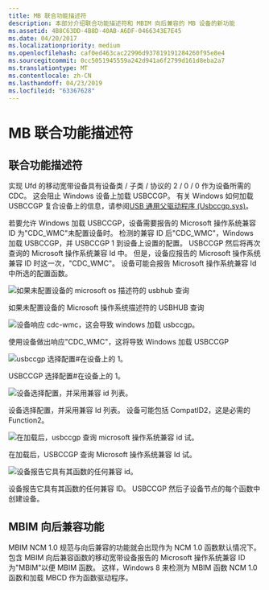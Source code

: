 ```yaml
---
title: MB 联合功能描述符
description: 本部分介绍联合功能描述符和 MBIM 向后兼容的 MB 设备的新功能
ms.assetid: 4B8C63DD-4B8D-40AB-A6DF-0466343E7E45
ms.date: 04/20/2017
ms.localizationpriority: medium
ms.openlocfilehash: caf0ed463cac22996d937819191284260f95e8e4
ms.sourcegitcommit: 0cc5051945559a242d941a6f2799d161d8eba2a7
ms.translationtype: MT
ms.contentlocale: zh-CN
ms.lasthandoff: 04/23/2019
ms.locfileid: "63367628"
---
```

# <a name="mb-union-function-descriptors"></a>MB 联合功能描述符


## <a name="union-function-descriptors"></a>联合功能描述符


实现 Ufd 的移动宽带设备具有设备类 / 子类 / 协议的 2 / 0 / 0 作为设备所需的 CDC。 这会阻止 Windows 设备上加载 USBCCGP。 有关 Windows 如何加载 USBCCGP 复合设备上的信息，请参阅[USB 通用父驱动程序 (Usbccgp.sys)](https://msdn.microsoft.com/library/windows/hardware/ff539234)。

若要允许 Windows 加载 USBCCGP，设备需要报告的 Microsoft 操作系统兼容 ID 为"CDC\_WMC"未配置设备时。 检测的兼容 ID 后"CDC\_WMC"，Windows 加载 USBCCGP，并 USBCCGP 1 到设备上设置的配置。 USBCCGP 然后将再次查询的 Microsoft 操作系统兼容 Id 中。 但是，设备应报告的 Microsoft 操作系统兼容 ID 时这一次，"CDC\_WMC"。 设备可能会报告 Microsoft 操作系统兼容 Id 中所选的配置函数。

![如果未配置设备的 microsoft os 描述符的 usbhub 查询](images/mbim1.png)

如果未配置设备的 Microsoft 操作系统描述符的 USBHUB 查询

![设备响应 cdc\-wmc，这会导致 windows 加载 usbccgp。](images/mbim2.png)

使用设备做出响应"CDC\_WMC"，这将导致 Windows 加载 USBCCGP

![usbccgp 选择配置\#在设备上的 1。](images/mbim3.png)

USBCCGP 选择配置\#在设备上的 1。

![设备选择配置，并采用兼容 id 列表。](images/mbim4.png)

设备选择配置，并采用兼容 Id 列表。 设备可能包括 CompatID2，这是必需的 Function2。

![在加载后，usbccgp 查询 microsoft 操作系统兼容 id 试。](images/mbim5.png)

在加载后，USBCCGP 查询 Microsoft 操作系统兼容 Id 试。

![设备报告它具有其函数的任何兼容 id。](images/mbim6.png)

设备报告它具有其函数的任何兼容 ID。 USBCCGP 然后子设备节点的每个函数中创建设备。

## <a name="mbim-backward-compatible-functions"></a>MBIM 向后兼容功能


MBIM NCM 1.0 规范与向后兼容的功能就会出现作为 NCM 1.0 函数默认情况下。 包含 MBIM 向后兼容函数的移动宽带设备报告的 Microsoft 操作系统兼容 ID 为"MBIM"以便 MBIM 函数。 这样，Windows 8 来检测为 MBIM 函数 NCM 1.0 函数和加载 MBCD 作为函数驱动程序。

 

 





